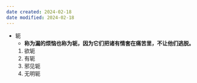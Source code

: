 ```yaml
---
date created: 2024-02-18
date modified: 2024-02-18
---
```

- 轭
    - **称为漏的烦恼也称为****轭****，因为它们把诸有情套在痛苦里，不让他们逃脱。** 
    1. 欲轭
    2. 有轭
    3. 邪见轭
    4. 无明轭
